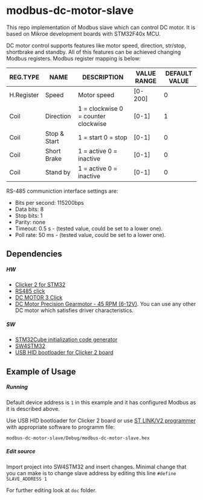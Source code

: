 # modbus-dc-motor-slave
This repo implementation of Modbus slave which can control DC motor. It is based on Mikroe development boards with STM32F40x MCU.

DC motor control supports features like motor speed, direction, str/stop, shortbrake and standby. All of this features can be achieved changing Modbus registers. Modbus register mapping is below:

| REG.TYPE   | NAME         | DESCRIPTION                         | VALUE RANGE | DEFAULT VALUE |
|------------|--------------|-------------------------------------|-------------|---------------|
| H.Register | Speed        | Motor speed                         | [0-200]     | 0             |
| Coil       | Direction    | 1 = clockwise 0 = counter clockwise | [0-1]       | 1             |
| Coil       | Stop & Start | 1 = start 0 = stop                  | [0-1]       | 0             |
| Coil       | Short Brake  | 1 = active 0 = inactive             | [0-1]       | 0             |
| Coil       | Stand by     | 1 = active  0 = inactive            | [0-1]       | 0             |

RS-485 communiction interface settings are:
* Bits per second: 115200bps
* Data bits: 8
* Stop bits: 1
* Parity: none
* Timeout: 0.5 s - (tested value, could be set to a lower one).
* Poll rate: 50 ms - (tested value, could be set to a lower one).
 
## Dependencies

##### HW
* [Clicker 2 for STM32](https://www.mikroe.com/clicker-2-stm32f4)
* [RS485 click](https://www.mikroe.com/rs485-33v-click)
* [DC MOTOR 3 Click](https://www.mikroe.com/dc-motor-3-click)
* [DC Motor Precision Gearmotor - 45 RPM (6-12V)](https://www.sparkfun.com/products/retired/12514). You can use any other DC motor which satisfies driver characteristics.

##### SW
 * [STM32Cube initialization code generator](https://www.st.com/en/development-tools/stm32cubemx.html)
 * [SW4STM32](https://www.st.com/en/development-tools/sw4stm32.html)
 * [USB HID bootloader for Clicker 2 board](https://download.mikroe.com/examples/starter-boards/clicker-2/stm32f4/clicker-2-stm32f4-mikrobootloader-usb-hid-v130.zip)

## Example of Usage

##### Running
Default device address is `1` in this example and it has configured Modbus as it is described above.

Use USB HID bootloader for Clicker 2 board or use [ST LINK/V2 programmer](https://www.st.com/en/development-tools/st-link-v2.html) with appropriate software to programm file:

`modbus-dc-motor-slave/Debug/modbus-dc-motor-slave.hex`

##### Edit source
Import project into SW4STM32 and insert changes. Minimal change that you can make is to change slave address by editing this line `#define SLAVE_ADDRESS 1`

For further editing look at `doc` folder.
